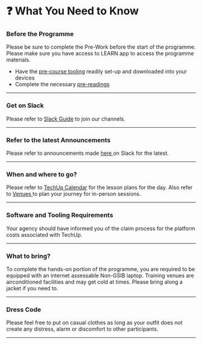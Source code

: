 # ❓ What You Need to Know

### Before the Programme

Please be sure to complete the Pre-Work before the start of the programme. Please make sure you have access to LEARN app to access the programme materials.

* Have the [pre-course tooling](key-materials/tooling-and-software/) readily set-up and downloaded into your devices
* Complete the necessary [pre-readings](key-materials/mandatory-course-udemy.md)

***

### Get on Slack

Please refer to [Slack Guide](key-materials/tooling-and-software/slack.md) to join our channels.

***

### Refer to the latest Announcements

Please refer to announcements made [here ](announcements.md)on Slack for the latest.

***

### When and where to go?

Please refer to [TechUp Calendar](tech-up-calendar.md) for the lesson plans for the day. Also refer to [Venues ](readme/venues.md)to plan your journey for in-person sessions.

***

### Software and Tooling Requirements

Your agency should have informed you of the claim process for the platform costs associated with TechUp.

***

### What to bring?

To complete the hands-on portion of the programme, you are required to be equipped with an internet assessable Non-GSIB laptop. Training venues are airconditioned facilities and may get cold at times. Please bring along a jacket if you need to.

***

### Dress Code

Please feel free to put on casual clothes as long as your outfit does not create any distress, alarm or discomfort to other participants.

***
